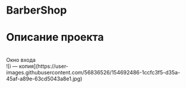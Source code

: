 # BarberShop
<h1>Описание проекта </h1> <br>
Окно входа <br>
![i — копия](https://user-images.githubusercontent.com/56836526/154692486-1ccfc3f5-d35a-45af-a89e-63cd5043a8e1.jpg)<br>
